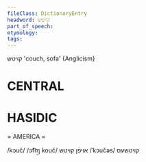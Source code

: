 ```yaml
---
fileClass: DictionaryEntry
headword: קויטש
part_of_speech: 
etymology: 
tags: 
---
```

קויטש
'couch, sofa'
{Anglicism}

CENTRAL
========

HASIDIC
=======
= AMERICA = 

/kɔuč/
/ɔf͡ɱ̩ kouč/ אויפֿן קויטש
/ˈkɔučəs/ קויטשעס